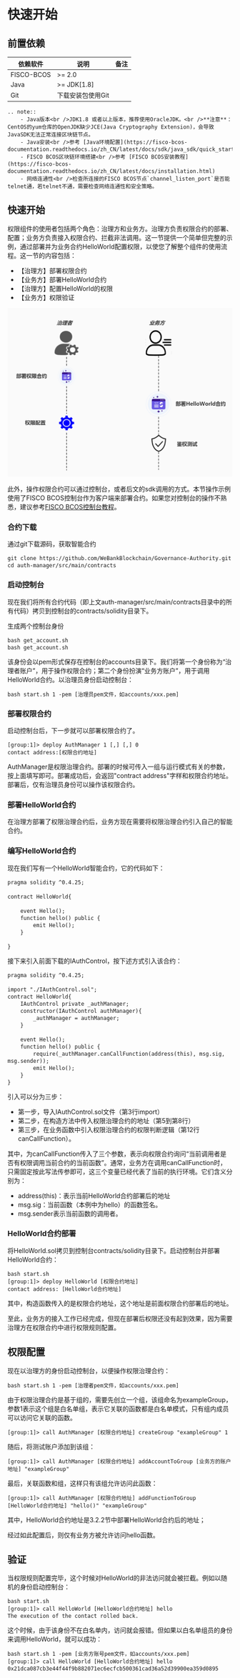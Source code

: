 # 快速开始

## 前置依赖

| 依赖软件   | 说明                                                         | 备注 |
| ---------- | ------------------------------------------------------------ | ---- |
| FISCO-BCOS       | >= 2.0 |      |
| Java       | \>= JDK[1.8]                                                 |      |
| Git        | 下载安装包使用Git                                          |      |

```eval_rst
.. note::
    - Java版本<br />JDK1.8 或者以上版本，推荐使用OracleJDK。<br />**注意**：CentOS的yum仓库的OpenJDK缺少JCE(Java Cryptography Extension)，会导致JavaSDK无法正常连接区块链节点。
    - Java安装<br />参考 [Java环境配置](https://fisco-bcos-documentation.readthedocs.io/zh_CN/latest/docs/sdk/java_sdk/quick_start.html#id2)
    - FISCO BCOS区块链环境搭建<br />参考 [FISCO BCOS安装教程](https://fisco-bcos-documentation.readthedocs.io/zh_CN/latest/docs/installation.html)
    - 网络连通性<br />检查所连接的FISCO BCOS节点`channel_listen_port`是否能telnet通，若telnet不通，需要检查网络连通性和安全策略。
```


## 快速开始
权限组件的使用者包括两个角色：治理方和业务方。治理方负责权限合约的部署、配置；业务方负责接入权限合约、拦截非法调用。这一节提供一个简单但完整的示例，通过部署并为业务合约HelloWorld配置权限，以使您了解整个组件的使用流程。这一节的内容包括：

- 【治理方】部署权限合约
- 【业务方】部署HelloWorld合约
- 【治理方】配置HelloWorld的权限
- 【业务方】权限验证

![](img/quickstart.jpg)

此外，操作权限合约可以通过控制台，或者后文的sdk调用的方式。本节操作示例使用了FISCO BCOS控制台作为客户端来部署合约。如果您对控制台的操作不熟悉，建议参考[FISCO BCOS控制台教程](https://fisco-bcos-documentation.readthedocs.io/zh_CN/latest/docs/installation.html#id7)。

### 合约下载
通过git下载源码，获取智能合约
```
git clone https://github.com/WeBankBlockchain/Governance-Authority.git
cd auth-manager/src/main/contracts
```
### 启动控制台
现在我们将所有合约代码（即上文auth-manager/src/main/contracts目录中的所有代码）拷贝到控制台的contracts/solidity目录下。

生成两个控制台身份
```
bash get_account.sh
bash get_account.sh
```
该身份会以pem形式保存在控制台的accounts目录下。我们将第一个身份称为“治理者账户”，用于操作权限合约；第二个身份扮演“业务方账户”，用于调用HelloWorld合约。以治理员身份启动控制台：
```
bash start.sh 1 -pem [治理员pem文件，如accounts/xxx.pem]
```

### 部署权限合约
启动控制台后，下一步就可以部署权限合约了。
```
[group:1]> deploy AuthManager 1 [,] [,] 0
contact address:[权限合约地址]
```
AuthManager是权限治理合约。部署的时候可传入一组与运行模式有关的参数，按上面填写即可。部署成功后，会返回"contract address"字样和权限合约地址。部署后，仅有治理员身份可以操作该权限合约。

### 部署HelloWorld合约
在治理方部署了权限治理合约后，业务方现在需要将权限治理合约引入自己的智能合约。
### 编写HelloWorld合约
现在我们写有一个HelloWorld智能合约，它的代码如下：
```
pragma solidity ^0.4.25;

contract HelloWorld{
    
    event Hello();
    function hello() public {
        emit Hello();
    }    
    
}
```
接下来引入前面下载的IAuthControl，按下述方式引入该合约：
```
pragma solidity ^0.4.25;

import "./IAuthControl.sol";
contract HelloWorld{
    IAuthControl private _authManager;
    constructor(IAuthControl authManager){
        _authManager = authManager;
    }
    
    event Hello();
    function hello() public {
        require(_authManager.canCallFunction(address(this), msg.sig, msg.sender));
        emit Hello();
    }    
}
```
引入可以分为三步：
- 第一步，导入IAuthControl.sol文件（第3行import）
- 第二步，在构造方法中传入权限治理合约的地址（第5到第8行）
- 第三步，在业务函数中引入权限治理合约的权限判断逻辑（第12行canCallFunction）。

其中，为canCallFunction传入了三个参数，表示向权限合约询问“当前调用者是否有权限调用当前合约的当前函数”。通常，业务方在调用canCallFunction时，只需固定按此写法传参即可，这三个变量已经代表了当前的执行环境。它们含义分别为：

- address(this)：表示当前HelloWorld合约部署后的地址
- msg.sig：当前函数（本例中为hello）的函数签名。
- msg.sender表示当前函数的调用者。

### HelloWorld合约部署
将HelloWorld.sol拷贝到控制台contracts/solidity目录下。启动控制台并部署HelloWorld合约：
```
bash start.sh 
[group:1]> deploy HelloWorld [权限合约地址]
contact address: [HelloWorld合约地址]
```

其中，构造函数传入的是权限合约地址，这个地址是前面权限合约部署后的地址。

至此，业务方的接入工作已经完成，但现在部署后权限还没有起到效果，因为需要治理方在权限合约中进行权限规则配置。

## 权限配置
现在以治理方的身份启动控制台，以便操作权限治理合约：
```
bash start.sh 1 -pem [治理者pem文件，如accounts/xxx.pem]
```

由于权限治理合约是基于组的，需要先创立一个组，该组命名为exampleGroup，参数1表示这个组是白名单组，表示它关联的函数都是白名单模式，只有组内成员可以访问它关联的函数。
```
[group:1]> call AuthManager [权限合约地址] createGroup "exampleGroup" 1
```
随后，将测试账户添加到该组：
```
[group:1]> call AuthManager [权限合约地址] addAccountToGroup [业务方的账户地址] "exampleGroup"
```

最后，关联函数和组，这样只有该组允许访问此函数：
```
[group:1]> call AuthManager [权限合约地址] addFunctionToGroup [HelloWorld合约地址] "hello()" "exampleGroup"
```
其中，HelloWorld合约地址是3.2.2节中部署HelloWorld合约后的地址；

经过如此配置后，则仅有业务方被允许访问hello函数。

## 验证
当权限规则配置完毕，这个时候对HelloWorld的非法访问就会被拦截。例如以随机的身份启动控制台：
```
bash start.sh
[group:1]> call HelloWorld [HelloWorld合约地址] hello
The execution of the contact rolled back.
```
这个时候，由于该身份不在白名单内，访问就会报错。但如果以白名单组员的身份来调用HelloWorld，就可以成功：
```
bash start.sh 1 -pem [业务方账号pem文件，如accounts/xxx.pem]
[group:1]> call HelloWorld [HelloWorld合约地址] hello
0x21dca087cb3e44f44f9b882071ec6ecfcb500361cad36a52d39900ea359d0895
```

